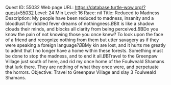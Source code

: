 Quest ID: 55032
Web page URL: https://database.turtle-wow.org/?quest=55032
Level: 24
Min Level: 16
Race: nil
Title: Reduced to Madness
Description: My people have been reduced to madness, insanity and a bloodlust for riddled fever dreams of nothingness.$B$BIt is like a shadow clouds their minds, and blocks all clarity from being perceived.$B$BDo you know the pain of not knowing those you once knew? To look upon the face of a friend and recognize nothing from them but utter savagery as if they were speaking a foreign language?$B$BMy kin are lost, and it hurts me greatly to admit that I no longer have a home within these forests. Something must be done to stop the madness, and to end it all.$B$BTravel to the Greenpaw Village just south of here, and rid my once home of the Foulweald Shamans that lurk there. They are nothing of what they once were, and perpetuate the horrors.
Objective: Travel to Greenpaw Village and slay 3 Foulweald Shamans.

